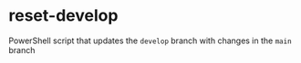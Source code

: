 # reset-develop
PowerShell script that updates the `develop` branch with changes in the `main` branch
